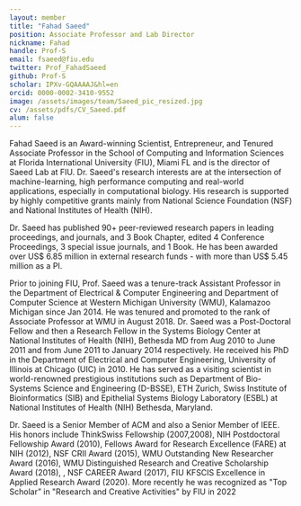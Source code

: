 ```yaml
---
layout: member
title: "Fahad Saeed"
position: Associate Professor and Lab Director 
nickname: Fahad
handle: Prof-S
email: fsaeed@fiu.edu
twitter: Prof_FahadSaeed
github: Prof-S
scholar: IPXv-GQAAAAJ&hl=en
orcid: 0000-0002-3410-9552
image: /assets/images/team/Saeed_pic_resized.jpg
cv: /assets/pdfs/CV_Saeed.pdf
alum: false
---
```

Fahad Saeed is an Award-winning Scientist, Entrepreneur, and Tenured Associate Professor in the School of Computing and Information Sciences at Florida International University (FIU), Miami FL and is the director of Saeed Lab at FIU. Dr. Saeed's research interests are at the intersection of machine-learning, high performance computing and real-world applications, especially in computational biology. His research is supported by highly competitive grants mainly from National Science Foundation (NSF) and National Institutes of Health (NIH).

Dr. Saeed has published 90+ peer-reviewed research papers in leading proceedings, and journals, and 3 Book Chapter, edited 4 Conference Proceedings, 3 special issue journals, and 1 Book.  He has been awarded over US$ 6.85 million in external research funds - with more than US$ 5.45 million as a PI.

Prior to joining FIU, Prof. Saeed was a tenure-track Assistant Professor in the Department of Electrical & Computer Engineering and Department of Computer Science at Western Michigan University (WMU), Kalamazoo Michigan since Jan 2014. He was tenured and promoted to the rank of Associate Professor at WMU in August 2018. Dr. Saeed was a Post-Doctoral Fellow and then a Research Fellow in the Systems Biology Center at National Institutes of Health (NIH), Bethesda MD from Aug 2010 to June 2011 and from June 2011 to January 2014 respectively. He received his PhD in the Department of Electrical and Computer Engineering, University of Illinois at Chicago (UIC) in 2010. He has served as a visiting scientist in world-renowned prestigious institutions such as Department of Bio-Systems Science and Engineering (D-BSSE), ETH Zurich, Swiss Institute of Bioinformatics (SIB) and  Epithelial Systems Biology Laboratory (ESBL) at National Institutes of Health (NIH) Bethesda, Maryland. 

Dr. Saeed is a Senior Member of ACM and also a Senior Member of IEEE. His honors include ThinkSwiss Fellowship (2007,2008), NIH Postdoctoral Fellowship Award (2010), Fellows Award for Research Excellence (FARE) at NIH (2012), NSF CRII Award (2015), WMU Outstanding New Researcher Award (2016), WMU Distinguished Research and Creative Scholarship Award (2018),  , NSF CAREER Award (2017), FIU KFSCIS Excellence in Applied Research Award (2020). More recently he was recognized as "Top Scholar” in "Research and Creative Activities" by FIU in 2022
